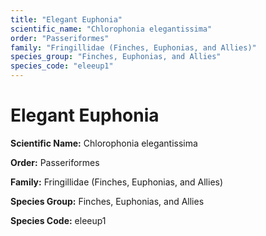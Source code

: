 ```yaml
---
title: "Elegant Euphonia"
scientific_name: "Chlorophonia elegantissima"
order: "Passeriformes"
family: "Fringillidae (Finches, Euphonias, and Allies)"
species_group: "Finches, Euphonias, and Allies"
species_code: "eleeup1"
---
```


# Elegant Euphonia

**Scientific Name:** Chlorophonia elegantissima

**Order:** Passeriformes

**Family:** Fringillidae (Finches, Euphonias, and Allies)

**Species Group:** Finches, Euphonias, and Allies

**Species Code:** eleeup1
